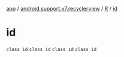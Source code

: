 [app](../../../index.md) / [android.support.v7.recyclerview](../../index.md) / [R](../index.md) / [id](.)

# id

`class id`
`class id`
`class id`
`class id`